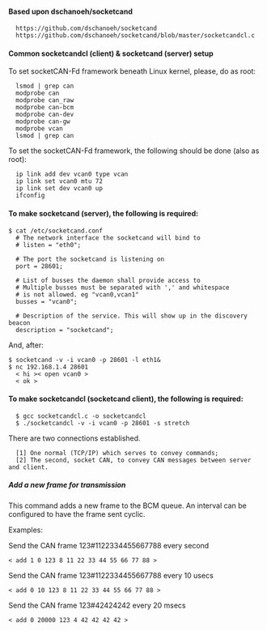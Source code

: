 #### Based upon dschanoeh/socketcand
```
  https://github.com/dschanoeh/socketcand
  https://github.com/dschanoeh/socketcand/blob/master/socketcandcl.c
```
#### Common socketcandcl (client) & socketcand (server) setup

To set socketCAN-Fd framework beneath Linux kernel, please, do as root:
```
  lsmod | grep can
  modprobe can
  modprobe can_raw
  modprobe can-bcm
  modprobe can-dev
  modprobe can-gw
  modprobe vcan
  lsmod | grep can
```
To set the socketCAN-Fd framework, the following should be done (also as root):
```
  ip link add dev vcan0 type vcan
  ip link set vcan0 mtu 72
  ip link set dev vcan0 up
  ifconfig
```
#### To make socketcand (server), the following is required:
```
$ cat /etc/socketcand.conf 
  # The network interface the socketcand will bind to
  # listen = "eth0";

  # The port the socketcand is listening on
  port = 28601;

  # List of busses the daemon shall provide access to
  # Multiple busses must be separated with ',' and whitespace
  # is not allowed. eg "vcan0,vcan1"
  busses = "vcan0";

  # Description of the service. This will show up in the discovery beacon
  description = "socketcand";
```
And, after:
```
$ socketcand -v -i vcan0 -p 28601 -l eth1&
$ nc 192.168.1.4 28601
  < hi >< open vcan0 >
  < ok >
```
#### To make socketcandcl (socketcand client), the following is required:
```
  $ gcc socketcandcl.c -o socketcandcl
  $ ./socketcandcl -v -i vcan0 -p 28601 -s stretch
```
There are two connections established.
```
  [1] One normal (TCP/IP) which serves to convey commands;
  [2] The second, socket CAN, to convey CAN messages between server and client.
```
##### Add a new frame for transmission #####
This command adds a new frame to the BCM queue. An interval can be configured to have the frame sent cyclic.

Examples:

Send the CAN frame 123#1122334455667788 every second

    < add 1 0 123 8 11 22 33 44 55 66 77 88 >

Send the CAN frame 123#1122334455667788 every 10 usecs

    < add 0 10 123 8 11 22 33 44 55 66 77 88 >

Send the CAN frame 123#42424242 every 20 msecs

    < add 0 20000 123 4 42 42 42 42 >
